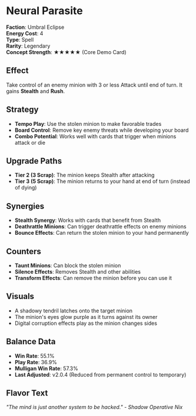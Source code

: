 # Neural Parasite

**Faction**: Umbral Eclipse  
**Energy Cost**: 4  
**Type**: Spell  
**Rarity**: Legendary  
**Concept Strength**: ★★★★★ (Core Demo Card)

## Effect

Take control of an enemy minion with 3 or less Attack until end of turn. It gains **Stealth** and **Rush**.

## Strategy

- **Tempo Play**: Use the stolen minion to make favorable trades
- **Board Control**: Remove key enemy threats while developing your board
- **Combo Potential**: Works well with cards that trigger when minions attack or die

## Upgrade Paths

- **Tier 2 (3 Scrap)**: The minion keeps Stealth after attacking
- **Tier 3 (5 Scrap)**: The minion returns to your hand at end of turn (instead of dying)

## Synergies

- **Stealth Synergy**: Works with cards that benefit from Stealth
- **Deathrattle Minions**: Can trigger deathrattle effects on enemy minions
- **Bounce Effects**: Can return the stolen minion to your hand permanently

## Counters

- **Taunt Minions**: Can block the stolen minion
- **Silence Effects**: Removes Stealth and other abilities
- **Transform Effects**: Can remove the minion before you can use it

## Visuals

- A shadowy tendril latches onto the target minion
- The minion's eyes glow purple as it turns against its owner
- Digital corruption effects play as the minion changes sides

## Balance Data

- **Win Rate**: 55.1%
- **Play Rate**: 36.9%
- **Mulligan Win Rate**: 57.3%
- **Last Adjusted**: v2.0.4 (Reduced from permanent control to temporary)

## Flavor Text

*"The mind is just another system to be hacked." - Shadow Operative Nix*
